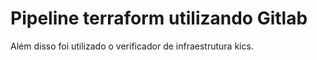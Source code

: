# Pipeline terraform utilizando Gitlab
Além disso foi utilizado o verificador de infraestrutura kics.

